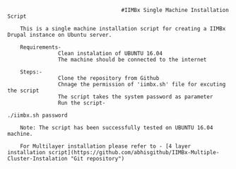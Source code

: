 

                                        #IIMBx Single Machine Installation Script
        
        This is a single machine installation script for creating a IIMBx Drupal instance on Ubuntu server.

        Requirements-
                    Clean instalation of UBUNTU 16.04
                    The machine should be connected to the internet

        Steps:-
                    Clone the repository from Github
                    Chnage the permission of 'iimbx.sh' file for excuting the script
                    The script takes the system password as parameter
                    Run the script-

```
./iimbx.sh password
```
        
        Note: The script has been successfully tested on UBUNTU 16.04 machine.

        For Multilayer installation please refer to - [4 layer installation script](https://github.com/abhisgithub/IIMBx-Multiple-Cluster-Instalation "Git repository")